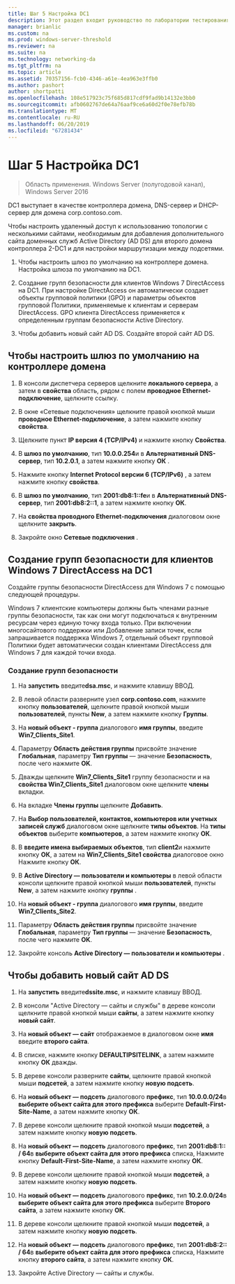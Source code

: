 ```yaml
---
title: Шаг 5 Настройка DC1
description: Этот раздел входит руководство по лаборатории тестирования — продемонстрировать DirectAccess многосайтового развертывания для Windows Server 2016
manager: brianlic
ms.custom: na
ms.prod: windows-server-threshold
ms.reviewer: na
ms.suite: na
ms.technology: networking-da
ms.tgt_pltfrm: na
ms.topic: article
ms.assetid: 70357156-fcb0-4346-a61e-4ea963e3ffb0
ms.author: pashort
author: shortpatti
ms.openlocfilehash: 108e517923c75f685d817cdf9fad9b14132e3bb0
ms.sourcegitcommit: afb0602767de64a76aaf9ce6a60d2f0e78efb78b
ms.translationtype: MT
ms.contentlocale: ru-RU
ms.lasthandoff: 06/20/2019
ms.locfileid: "67281434"
---
```

# <a name="step-5-configure-dc1"></a>Шаг 5 Настройка DC1

>Область применения. Windows Server (полугодовой канал), Windows Server 2016

DC1 выступает в качестве контроллера домена, DNS-сервер и DHCP-сервер для домена corp.contoso.com.  
  
Чтобы настроить удаленный доступ к использованию топологии с несколькими сайтами, необходимым для добавления дополнительного сайта доменных служб Active Directory (AD DS) для второго домена контроллера 2-DC1 и для настройки маршрутизации между подсетями.  
  
1. Чтобы настроить шлюз по умолчанию на контроллере домена. Настройка шлюза по умолчанию на DC1.  
  
2. Создание групп безопасности для клиентов Windows 7 DirectAccess на DC1. При настройке DirectAccess он автоматически создает объекты групповой политики (GPO) и параметры объектов групповой Политики, применяемые к клиентам и серверам DirectAccess. GPO клиента DirectAccess применяется к определенным группам безопасности Active Directory.  
  
3. Чтобы добавить новый сайт AD DS. Создайте второй сайт AD DS.  
  
## <a name="to-configure-the-default-gateway-on-the-domain-controller"></a>Чтобы настроить шлюз по умолчанию на контроллере домена  
  
1.  В консоли диспетчера серверов щелкните **локального сервера**, а затем в **свойства** область, рядом с полем **проводное Ethernet-подключение**, щелкните ссылку.  
  
2.  В окне «Сетевые подключения» щелкните правой кнопкой мыши **проводное Ethernet-подключение**, а затем нажмите кнопку **свойства**.  
  
3.  Щелкните пункт **IP версия 4 (TCP/IPv4)** и нажмите кнопку **Свойства**.  
  
4.  В **шлюз по умолчанию**, тип **10.0.0.254**и в **Альтернативный DNS-сервер**, тип **10.2.0.1**, а затем нажмите кнопку **ОК** .  
  
5.  Нажмите кнопку **Internet Protocol версии 6 (TCP/IPv6)** , а затем нажмите кнопку **свойства**.  
  
6.  В **шлюз по умолчанию**, тип **2001:db8:1::fe**и в **Альтернативный DNS-сервер**, тип **2001:db8:2::1**, а затем нажмите кнопку **ОК**.  
  
7.  На **свойства проводного Ethernet-подключения** диалоговом окне щелкните **закрыть**.  
  
8.  Закройте окно **Сетевые подключения** .  
  
## <a name="create-security-groups-for-windows-7-directaccess-clients-on-dc1"></a>Создание групп безопасности для клиентов Windows 7 DirectAccess на DC1  
Создайте группы безопасности DirectAccess для Windows 7 с помощью следующей процедуры.  
  
 Windows 7 клиентские компьютеры должны быть членами разные группы безопасности, так как они могут подключаться к внутренним ресурсам через единую точку входа только. При включении многосайтового поддержки или Добавление записи точек, если запрашивается поддержка Windows 7, отдельный объект групповой Политики будет автоматически создан клиентами DirectAccess для Windows 7 для каждой точки входа.  
  
### <a name="create-security-groups"></a>Создание групп безопасности  
  
1.  На **запустить** введите**dsa.msc**, и нажмите клавишу ВВОД.  
  
2.  В левой области разверните узел **corp.contoso.com**, нажмите кнопку **пользователей**, щелкните правой кнопкой мыши **пользователей**, пункты **New**, а затем нажмите кнопку **Группы**.  
  
3.  На **новый объект - группа** диалогового **имя группы**, введите **Win7_Clients_Site1**.  
  
4.  Параметру **Область действия группы** присвойте значение **Глобальная**, параметру **Тип группы** — значение **Безопасность**, после чего нажмите **OK**.  
  
5.  Дважды щелкните **Win7_Clients_Site1** группу безопасности и на **свойства Win7_Clients_Site1** диалоговом окне щелкните **члены** вкладки.  
  
6.  На вкладке **Члены группы** щелкните **Добавить**.  
  
7.  На **Выбор пользователей, контактов, компьютеров или учетных записей служб** диалоговом окне щелкните **типы объектов**. На **типы объектов** выберите **компьютеров**, а затем нажмите кнопку **ОК**.  
  
8.  В **введите имена выбираемых объектов**, тип **client2**и нажмите кнопку **ОК**, а затем на **Win7_Clients_Site1 свойства** диалоговое окно Нажмите кнопку **ОК**.  
  
9. В **Active Directory — пользователи и компьютеры** в левой области консоли щелкните правой кнопкой мыши **пользователей**, пункты **New**, а затем нажмите кнопку **группы** .  
  
10. На **новый объект - группа** диалогового **имя группы**, введите **Win7_Clients_Site2**.  
  
11. Параметру **Область действия группы** присвойте значение **Глобальная**, параметру **Тип группы** — значение **Безопасность**, после чего нажмите **OK**.  
  
12. Закройте консоль **Active Directory — пользователи и компьютеры** .  
  
## <a name="to-add-a-new-ad-ds-site"></a>Чтобы добавить новый сайт AD DS  
  
1.  На **запустить** введите**dssite.msc**, и нажмите клавишу ВВОД.  
  
2.  В консоли "Active Directory — сайты и службы" в дереве консоли щелкните правой кнопкой мыши **сайты**, а затем нажмите кнопку **новый сайт**.  
  
3.  На **новый объект — сайт** отображаемое в диалоговом окне **имя** введите **второго сайта**.  
  
4.  В списке, нажмите кнопку **DEFAULTIPSITELINK**, а затем нажмите кнопку **ОК** дважды.  
  
5.  В дереве консоли разверните **сайты**, щелкните правой кнопкой мыши **подсетей**, а затем нажмите кнопку **новую подсеть**.  
  
6.  На **новый объект — подсеть** диалогового **префикс**, тип **10.0.0.0/24**в **выберите объект сайта для этого префикса** выберите **Default-First-Site-Name**, а затем нажмите кнопку **ОК**.  
  
7.  В дереве консоли щелкните правой кнопкой мыши **подсетей**, а затем нажмите кнопку **новую подсеть**.  
  
8.  На **новый объект — подсеть** диалогового **префикс**, тип **2001:db8:1:: / 64**в **выберите объект сайта для этого префикса** списка, Нажмите кнопку **Default-First-Site-Name**, а затем нажмите кнопку **ОК**.  
  
9. В дереве консоли щелкните правой кнопкой мыши **подсетей**, а затем нажмите кнопку **новую подсеть**.  
  
10. На **новый объект — подсеть** диалогового **префикс**, тип **10.2.0.0/24**в **выберите объект сайта для этого префикса** выберите **Второго сайта**, а затем нажмите кнопку **ОК**.  
  
11. В дереве консоли щелкните правой кнопкой мыши **подсетей**, а затем нажмите кнопку **новую подсеть**.  
  
12. На **новый объект — подсеть** диалогового **префикс**, тип **2001:db8:2:: / 64**в **выберите объект сайта для этого префикса** списка, Нажмите кнопку **второго сайта**, а затем нажмите кнопку **ОК**.  
  
13. Закройте Active Directory — сайты и службы.  
  


